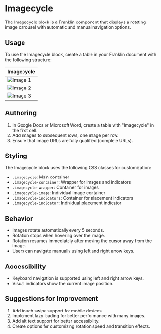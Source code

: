 # Imagecycle

The Imagecycle block is a Franklin component that displays a rotating image carousel with automatic and manual navigation options.

## Usage

To use the Imagecycle block, create a table in your Franklin document with the following structure:

| Imagecycle |
|------------|
| ![Image 1](https://example.com/image1.jpg) |
| ![Image 2](https://example.com/image2.jpg) |
| ![Image 3](https://example.com/image3.jpg) |

## Authoring

1. In Google Docs or Microsoft Word, create a table with "Imagecycle" in the first cell.
2. Add images to subsequent rows, one image per row.
3. Ensure that image URLs are fully qualified (complete URLs).

## Styling

The Imagecycle block uses the following CSS classes for customization:
- `.imagecycle`: Main container
- `.imagecycle-container`: Wrapper for images and indicators
- `.imagecycle-wrapper`: Container for images
- `.imagecycle-image`: Individual image container
- `.imagecycle-indicators`: Container for placement indicators
- `.imagecycle-indicator`: Individual placement indicator

## Behavior

- Images rotate automatically every 5 seconds.
- Rotation stops when hovering over the image.
- Rotation resumes immediately after moving the cursor away from the image.
- Users can navigate manually using left and right arrow keys.

## Accessibility

- Keyboard navigation is supported using left and right arrow keys.
- Visual indicators show the current image position.

## Suggestions for Improvement

1. Add touch swipe support for mobile devices.
2. Implement lazy loading for better performance with many images.
3. Add alt text support for better accessibility.
4. Create options for customizing rotation speed and transition effects.